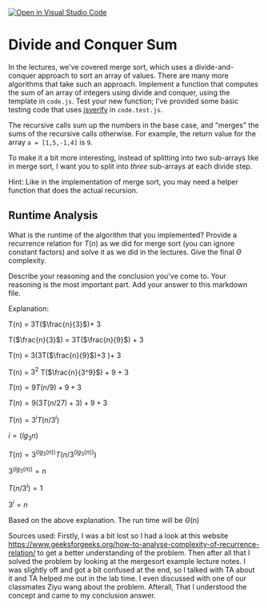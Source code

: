 [![Open in Visual Studio Code](https://classroom.github.com/assets/open-in-vscode-718a45dd9cf7e7f842a935f5ebbe5719a5e09af4491e668f4dbf3b35d5cca122.svg)](https://classroom.github.com/online_ide?assignment_repo_id=11820298&assignment_repo_type=AssignmentRepo)
# Divide and Conquer Sum

In the lectures, we've covered merge sort, which uses a divide-and-conquer
approach to sort an array of values. There are many more algorithms that take
such an approach. Implement a function that computes the sum of an array of
integers using divide and conquer, using the template in `code.js`. Test your
new function; I've provided some basic testing code that uses
[jsverify](https://jsverify.github.io/) in `code.test.js`.

The recursive calls sum up the numbers in the base case, and "merges" the sums
of the recursive calls otherwise. For example, the return value for the array `a
= [1,5,-1,4]` is `9`.

To make it a bit more interesting, instead of splitting into two sub-arrays like
in merge sort, I want you to split into *three* sub-arrays at each divide step.

Hint: Like in the implementation of merge sort, you may need a helper function
that does the actual recursion.

## Runtime Analysis

What is the runtime of the algorithm that you implemented? Provide a recurrence
relation for $T(n)$ as we did for merge sort (you can ignore constant factors)
and solve it as we did in the lectures. Give the final $\Theta$ complexity.

Describe your reasoning and the conclusion you've come to. Your reasoning is the
most important part. Add your answer to this markdown file.

Explanation: 

T(n) = 3T($\frac{n}{3}$)+ 3

T($\frac{n}{3}$) = 3T($\frac{n}{9}$) + 3

T(n) = 3(3T($\frac{n}{9}$)+3 )+ 3 

T(n) = $3^2$ T($\frac{n}{3^9}$) + 9 + 3

$` T(n) = 9T(n/9)+9+3 `$

$` T(n) = 9(3T(n/27)+3)+9+3 `$

$` T(n) =3^i T (n/3^i) `$

$` i = (lg_3 n) `$

$` T(n) = 3^(lg_3(n)) T (n/3^(lg_3(n))) `$    

$` 3^(lg_3(n)) = n  `$

$` T (n/3^i) = 1 `$

$` 3^i=n `$ 

Based on the above explanation. The run time will be $\Theta$(n)

Sources used: 
Firstly, I was a bit lost so I had a look at this website https://www.geeksforgeeks.org/how-to-analyse-complexity-of-recurrence-relation/ to get a better understanding of the problem. Then after all that I solved the problem by looking at the mergesort example lecture notes. I was slightly off and got a bit confused at the end, so I talked with TA about it and TA helped me out in the lab time. I even discussed with one of our classmates Ziyu wang about the problem. Afterall, That I understood the concept and came to my conclusion answer. 
